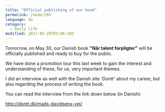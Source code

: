 ```yaml
---
title: "Official publishing of our book"
permalink: /node/265
language: da
category:
  - Daily life
modified: 2017-05-29T03:06:30Z
---
```


Tomorrow, on May 30, our Danish book **"Når talent forpligter"** will be officially published and ready to buy for the public.

We have done a promotion tour this last week to gain the interest and understanding of these, for us, very important themes.

I did an interview as well with the Danish site _'Dontt'_ about my career, but also regarding the process of writing the book.

You can read the interview from the link down below (in Danish):

<http://dontt.dk/mads-davidsens-vej/>
